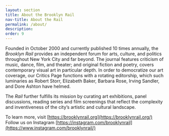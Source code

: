 ```yaml
---
layout: section
title: About the Brooklyn Rail
nav-title: About the Rail
permalink: /about/
description:
order: 9
---
```


Founded in October 2000 and currently published 10 times annually, the _Brooklyn Rail_ provides an independent forum for arts, culture, and politics throughout New York City and far beyond. The journal features criticism of music, dance, film, and theater; and original fiction and poetry, covers contemporary visual art in particular depth. In order to democratize our art coverage, our Critics Page functions with a rotating editorship, which such luminaries as Robert Storr, Elizabeth Baker, Barbara Rose, Irving Sandler, and Dore Ashton have helmed.

The _Rail_ further fulfills its mission by curating art exhibitions, panel discussions, reading series and film screenings that reflect the complexity and inventiveness of the city’s artistic and cultural landscape.

To learn more, visit [https://brooklynrail.org](https://brooklynrail.org/)<br/>
Follow us on Instagram [https://instagram.com/brooklynrail](https://www.instagram.com/brooklynrail/)
